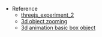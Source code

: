 - Reference
  - [threejs_experiment_2](https://github.com/tochman/threejs_experiment_2)
  - [3d object zooming](https://github.com/pmndrs/react-three-fiber/issues/67#issuecomment-496507403)
  - [3d animation basic box object](https://codesandbox.io/s/8ckyf)
